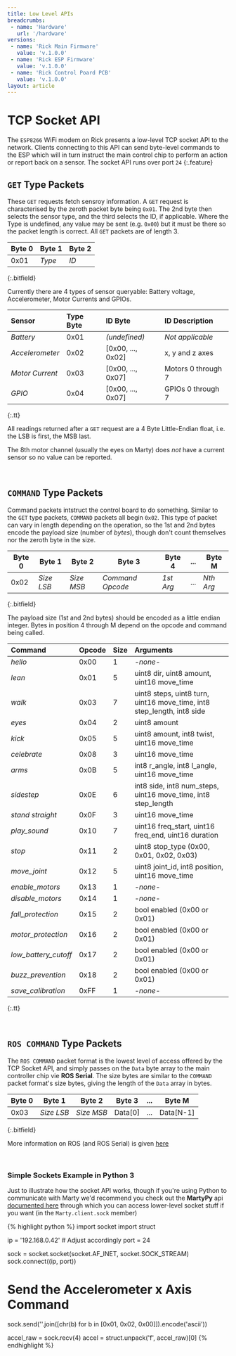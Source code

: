 ```yaml
---
title: Low Level APIs
breadcrumbs:
 - name: 'Hardware'
   url: '/hardware'
versions:
 - name: 'Rick Main Firmware'
   value: 'v.1.0.0'
 - name: 'Rick ESP Firmware'
   value: 'v.1.0.0'
 - name: 'Rick Control Poard PCB'
   value: 'v.1.0.0'
layout: article
---
```





TCP Socket API
===

The `ESP8266` WiFi modem on Rick presents a low-level TCP socket API to the network. Clients
connecting to this API can send byte-level commands to the ESP which will in turn instruct
the main control chip to perform an action or report back on a sensor. The socket API runs
over port `24`
{:.feature}




`GET` Type Packets
---

These `GET` requests fetch sensroy information. A `GET` request is characterised by the zeroth
packet byte being `0x01`. The 2nd byte then selects the sensor type, and the third selects
the ID, if applicable. Where the Type is undefined, any value may be sent (e.g. `0x00`) but
it must be there so the packet length is correct. All `GET` packets are of length 3.

| Byte 0 | Byte 1  | Byte 2  |
|--------|---------|---------|
| 0x01   | *Type*  | *ID*    |
{:.bitfield}

Currently there are 4 types of sensor queryable: Battery voltage, Accelerometer, Motor Currents and GPIOs.


| Sensor           | Type Byte  | ID Byte           | ID Description      |
|:-----------------|:-----------|:------------------|:--------------------|
| *Battery*        | 0x01       | *(undefined)*     | *Not applicable*    |
| *Accelerometer*  | 0x02       | [0x00, ..., 0x02] | x, y and z axes     |
| *Motor Current*  | 0x03       | [0x00, ..., 0x07] | Motors 0 through 7  |
| *GPIO*           | 0x04       | [0x00, ..., 0x07] | GPIOs 0 through 7   |
{:.tt}

All readings returned after a `GET` request are a 4 Byte Little-Endian float, i.e. the
LSB is first, the MSB last.

The 8th motor channel (usually the eyes on Marty) does *not* have a current sensor
so no value can be reported.

<br>




`COMMAND` Type Packets
---

Command packets intstruct the control board to do something. Similar to the `GET` type packets,
`COMMAND` packets all begin `0x02`. This type of packet can vary
in length depending on the operation, so the 1st and 2nd bytes encode the payload size
(number of *bytes*), though don't count themselves nor the zeroth byte in the size.

| Byte 0 | Byte 1     | Byte 2     | Byte 3           | Byte 4    | ... | Byte M    |
|--------|------------|------------|------------------|-----------|-----|-----------|
| 0x02   | *Size LSB* | *Size MSB* | *Command Opcode* | *1st Arg* | ... | *Nth Arg* |
{:.bitfield}

The payload size (1st and 2nd bytes) should be encoded as a little endian integer.
Bytes in position 4 through M depend on the opcode and command being called.



| Command                | Opcode     | Size | Arguments                                               |
|:-----------------------|:-----------|:-----|:--------------------------------------------------------|
| *hello*                | 0x00       | 1    | *-none-*                                                |
| *lean*                 | 0x01       | 5    | uint8 dir, uint8 amount, uint16 move\_time              |
| *walk*                 | 0x03       | 7    | uint8 steps, uint8 turn, uint16 move\_time, int8 step\_length, int8 side |
| *eyes*                 | 0x04       | 2    | uint8 amount                                            |
| *kick*                 | 0x05       | 5    | uint8 amount, int8 twist, uint16 move\_time             |
| *celebrate*            | 0x08       | 3    | uint16 move\_time                                       |
| *arms*                 | 0x0B       | 5    | int8 r\_angle, int8 l\_angle, uint16 move\_time         |
| *sidestep*             | 0x0E       | 6    | int8 side, int8 num\_steps, uint16 move\_time, int8 step\_length  |
| *stand straight*       | 0x0F       | 3    | uint16 move\_time                                       |
| *play\_sound*          | 0x10       | 7    | uint16 freq\_start, uint16 freq\_end, uint16 duration   |
| *stop*                 | 0x11       | 2    | uint8 stop\_type (0x00, 0x01, 0x02, 0x03)               |
| *move\_joint*          | 0x12       | 5    | uint8 joint\_id, int8 position, uint16 move\_time       |
| *enable\_motors*       | 0x13       | 1    | *-none-*                                                |
| *disable\_motors*      | 0x14       | 1    | *-none-*                                                |
| *fall\_protection*     | 0x15       | 2    | bool enabled (0x00 or 0x01)                             |
| *motor\_protection*    | 0x16       | 2    | bool enabled (0x00 or 0x01)                             |
| *low\_battery\_cutoff* | 0x17       | 2    | bool enabled (0x00 or 0x01)                             |
| *buzz\_prevention*     | 0x18       | 2    | bool enabled (0x00 or 0x01)                             |
| *save\_calibration*    | 0xFF       | 1    | *-none-*                                                |
{:.tt}

<br>




`ROS COMMAND` Type Packets
---

The `ROS COMMAND` packet format is the lowest level of access offered by the TCP Socket API,
and simply passes on the `Data` byte array to the main controller chip vie **ROS Serial**.
The size bytes are similar to the `COMMAND` packet format's size bytes, giving the length
of the `Data` array in bytes.

| Byte 0 | Byte 1     | Byte 2     | Byte 3   | ... | Byte M    |
|--------|------------|------------|----------|-----|-----------|
| 0x03   | *Size LSB* | *Size MSB* | Data[0]  | ... | Data[N-1] |
{:.bitfield}

More information on ROS (and ROS Serial) is given [here](/ros/)

<br>

### Simple Sockets Example in Python 3

Just to illustrate how the socket API works, though if you're using Python to communicate
with Marty  we'd recommend you check out the **MartyPy** api [documented here](/python/remote/)
through which you can access lower-level socket stuff if you want (in the `Marty.client.sock`
member)

{% highlight python %}
import socket
import struct

ip = '192.168.0.42' # Adjust accordingly
port = 24

sock = socket.socket(socket.AF_INET, socket.SOCK_STREAM)
sock.connect((ip, port))

# Send the Accelerometer x Axis Command
sock.send(''.join([chr(b) for b in [0x01, 0x02, 0x00]]).encode('ascii'))

accel_raw = sock.recv(4)
accel = struct.unpack('f', accel_raw)[0]
{% endhighlight %}


<br>
